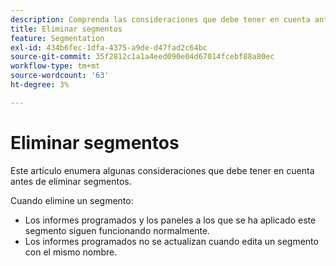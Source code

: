 ```yaml
---
description: Comprenda las consideraciones que debe tener en cuenta antes de eliminar segmentos.
title: Eliminar segmentos
feature: Segmentation
exl-id: 434b6fec-1dfa-4375-a9de-d47fad2c64bc
source-git-commit: 35f2812c1a1a4eed090e04d67014fcebf88a80ec
workflow-type: tm+mt
source-wordcount: '63'
ht-degree: 3%

---
```


# Eliminar segmentos

Este artículo enumera algunas consideraciones que debe tener en cuenta antes de eliminar segmentos.

Cuando elimine un segmento:

* Los informes programados y los paneles a los que se ha aplicado este segmento siguen funcionando normalmente.
* Los informes programados no se actualizan cuando edita un segmento con el mismo nombre.

<!--

For example: Assume you have 2 segments with the same name in different report suites:

  | Segment name | Report suite |
  |---|---|
  | Visits from California | mainprod |
  | Visits from California | maindev |

  You have a visualization that references the segment for the **[!UICONTROL mainprod]** report suite. Then you delete that segment because the segment is a duplicate. The bookmark will continue to run, referencing the definition of the deleted segment. If you change the segment definition for the remaining segment to include Catalina Island and Tijuana Mexico, the segment applied to the bookmark will not change. The segment will use the old definition. To fix this, update the bookmark to reference the new definition. If you are unsure whether a bookmark, dashboard or scheduled report is using a deleted segment, you could change the name of the remaining segment to indicate whether the bookmark is using the remaining segment.

-->